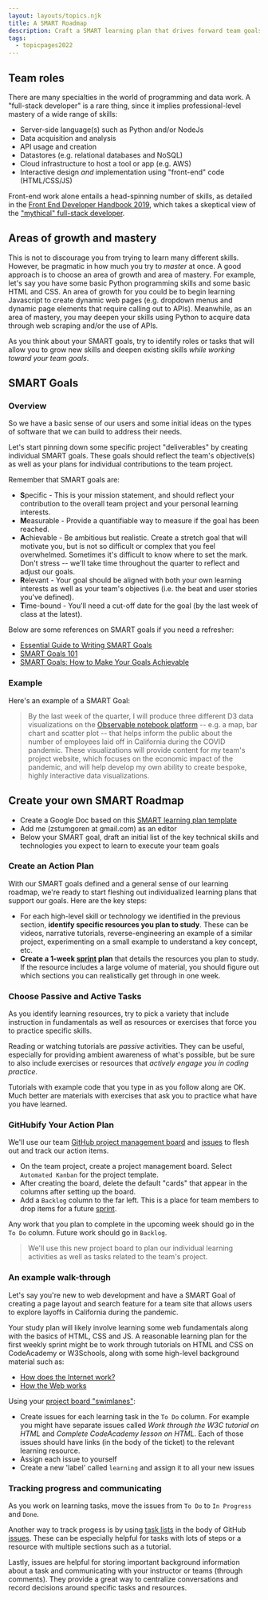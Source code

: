 ```yaml
---
layout: layouts/topics.njk
title: A SMART Roadmap
description: Craft a SMART learning plan that drives forward team goals.
tags:
  - topicpages2022
---
```


## Team roles

There are many specialties in the world of programming and data work. A "full-stack developer" is a rare thing, since it implies professional-level mastery of a wide range of skills:

* Server-side language(s) such as Python and/or NodeJs
* Data acquisition and analysis
* API usage and creation
* Datastores (e.g. relational databases and NoSQL)
* Cloud infrastructure to host a tool or app (e.g.
AWS)
* Interactive design *and* implementation using "front-end" code (HTML/CSS/JS)

Front-end work alone entails a head-spinning number of skills, as detailed in the [Front End Developer Handbook 2019][], which takes a skeptical view of the ["mythical" full-stack developer][].

[Front End Developer Handbook 2019]: https://frontendmasters.com/books/front-end-handbook/2019/
["mythical" full-stack developer]: https://frontendmasters.com/books/front-end-handbook/2019/#3.7

## Areas of growth and mastery

This is not to discourage you from trying to learn many different skills. However, be pragmatic in how much you try to *master* at once. A good approach is to choose an area of growth and area of mastery. For example, let's say you have some basic Python programming skills and some basic HTML and CSS. An area of growth for you could be to begin learning Javascript to create dynamic web pages (e.g. dropdown menus and dynamic page elements that require calling out to APIs). Meanwhile, as an area of mastery, you may deepen your skills using Python to acquire data through web scraping and/or the use of APIs.

As you think about your SMART goals, try to identify roles or tasks that will allow you to grow new skills and deepen existing skills *while working toward your team goals*.

## SMART Goals

### Overview

So we have a basic sense of our users and some initial ideas on the types of software that we can build to address their needs.

Let's start pinning down some specific project "deliverables" by creating individual SMART goals. These goals should reflect the team's objective(s) as well as your plans for individual contributions to the team project.

Remember that SMART goals are:

* **S**pecific - This is your mission statement, and should reflect your contribution to the overall team project and your personal learning interests.
* **M**easurable - Provide a quantifiable way to measure if the goal has been reached.
* **A**chievable - Be ambitious but realistic. Create a stretch goal that will motivate you, but is not so difficult or complex that you feel overwhelmed. Sometimes it's difficult to know where to set the mark. Don't stress -- we'll take time throughout the quarter to reflect and adjust our goals.
* **R**elevant - Your goal should be aligned with both your own learning interests as well as your team's objectives (i.e. the beat and user stories you've defined).
* **T**ime-bound - You'll need a cut-off date for the goal (by the last week of class at the latest).

Below are some references on SMART goals if you need a refresher:

* [Essential Guide to Writing SMART Goals](https://www.smartsheet.com/blog/essential-guide-writing-smart-goals)
* [SMART Goals 101](https://www.briantracy.com/blog/personal-success/smart-goals/) 
* [SMART Goals: How to Make Your Goals Achievable](https://www.mindtools.com/pages/article/smart-goals.htm)

### Example

Here's an example of a SMART Goal:

> By the last week of the quarter, I will produce three different D3 data visualizations on the [Observable notebook platform](https://observablehq.com/) -- e.g. a map, bar chart and scatter plot --  that helps inform the public about the number of employees laid off in California during the COVID pandemic. These visualizations will provide content for my team's project website, which focuses on the economic impact of the pandemic, and will help develop my own ability to create bespoke, highly interactive data visualizations.


## Create your own SMART Roadmap

* Create a Google Doc based on this [SMART learning plan template][]
* Add me (zstumgoren at gmail.com) as an editor
* Below your SMART goal, draft an initial list of the key technical skills and technologies you expect to learn to execute your team goals

[SMART learning plan template]: https://docs.google.com/document/d/1zLyYArTK_WpGEqpXpWXMZhdTOJjtHR9f-xvWhcs9uE8/edit?usp=sharing

### Create an Action Plan

With our SMART goals defined and a general sense of our learning roadmap, we're ready to start fleshing out individualized learning plans that support our goals. Here are the key steps:

* For each high-level skill or technology we identified in the previous section, **identify specific resources you plan to study**. These can be videos, narrative tutorials, reverse-engineering an example of a similar project, experimenting on a small example to understand a key concept, etc.
* **Create a 1-week [sprint][] plan** that details the resources you plan to study. If the resource includes a large volume of material, you should figure out which sections you can realistically get through in one week.

[sprint]: https://en.wikipedia.org/wiki/Scrum_(software_development)#Sprint

### Choose Passive and Active Tasks

As you identify learning resources, try to pick a variety that include instruction in fundamentals as well as resources or exercises that force you to practice specific skills.

Reading or watching tutorials are _passive_ activities. They can be useful, especially for providing ambient awareness of what's possible, but be sure to also include exercises or resources that _actively engage you in coding practice_.

Tutorials with example code that you type in as you follow along are OK. Much better are materials with exercises that ask you to practice what have you have learned.


### GitHubify Your Action Plan

We'll use our team [GitHub project management board](https://help.github.com/en/github/managing-your-work-on-github/managing-project-boards) and [issues][] to flesh out and track our action items.

[issues]: https://help.github.com/en/github/managing-your-work-on-github/managing-your-work-with-issues

* On the team project, create a project management board. Select `Automated Kanban` for the project template.
* After creating the board, delete the default "cards" that appear in the columns after setting up the board.
* Add a `Backlog` column to the far left. This is a place for team members to drop items for a future [sprint][].

Any work that you plan to complete in the upcoming week should go in the `To Do` column.  Future work should go in `Backlog`.

> We'll use this new project board to plan our individual learning activities as well as tasks related to the team's project.

### An example walk-through

Let's say you're new to web development and have a SMART Goal of creating a page layout and search feature for a team site that allows users to explore layoffs in California during the pandemic.

Your study plan will likely involve learning some web fundamentals along with the basics of HTML, CSS and JS. A reasonable learning plan for the first weekly sprint might be to work through tutorials on HTML and CSS on CodeAcademy or W3Schools, along with some high-level background material such as:

* [How does the Internet work?](https://developer.mozilla.org/en-US/docs/Learn/Common_questions/How_does_the_Internet_work)
* [How the Web works](https://developer.mozilla.org/en-US/docs/Learn/Getting_started_with_the_web/How_the_Web_works)

Using your [project board "swimlanes"](https://en.wikipedia.org/wiki/Kanban_board):

* Create issues for each learning task in the `To Do` column. For example you might have separate issues called _Work through the W3C tutorial on HTML_ and _Complete CodeAcademy lesson on HTML_. Each of those issues should have links (in the body of the ticket) to the relevant learning resource.
* Assign each issue to yourself
* Create a new 'label' called `learning` and assign it to all your new issues

### Tracking progress and communicating

As you work on learning tasks, move the issues from `To Do` to `In Progress` and `Done`.

Another way to track progess is by using [task lists](https://docs.github.com/en/github/managing-your-work-on-github/about-task-lists) in the body of GitHub [issues][]. These can be especially helpful for tasks with lots of steps or a resource with multiple sections such as a tutorial.

Lastly, issues are helpful for storing important background information about a task and communicating with your instructor or teams (through comments). They provide a great way to centralize conversations and record decisions around specific tasks and resources.



